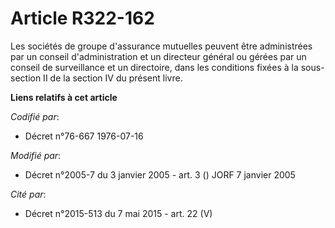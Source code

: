 # Article R322-162

Les sociétés de groupe d'assurance mutuelles peuvent être administrées par un conseil d'administration et un directeur
général ou gérées par un conseil de surveillance et un directoire, dans les conditions fixées à la sous-section II de la
section IV du présent livre.

**Liens relatifs à cet article**

_Codifié par_:

  - Décret n°76-667 1976-07-16

_Modifié par_:

  - Décret n°2005-7 du 3 janvier 2005 - art. 3 () JORF 7 janvier 2005

_Cité par_:

  - Décret n°2015-513 du 7 mai 2015 - art. 22 (V)
